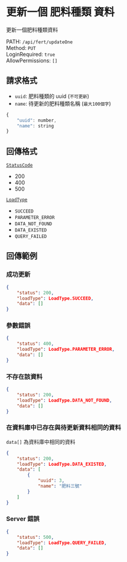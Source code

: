 # 更新一個 肥料種類 資料

更新一個肥料種類資料

PATH: `/api/fert/updateOne`  
Method: `PUT`  
LoginRequired: `true`  
AllowPermissions: `[]`  


## 請求格式
* `uuid`: 肥料種類的 uuid (`不可更新`)
* `name`: 待更新的肥料種類名稱 (`最大100個字`)

```js
{
    "uuid": number,
    "name": string
}
```


## 回傳格式
[`StatusCode`](../../types.md#statuscode)  
* 200
* 400
* 500

[`LoadType`](../../types.md#loadtype)  
* `SUCCEED`
* `PARAMETER_ERROR`
* `DATA_NOT_FOUND`
* `DATA_EXISTED`
* `QUERY_FAILED`


## 回傳範例
### 成功更新  
```json
{
    "status": 200,
    "loadType": LoadType.SUCCEED,
    "data": []
}
```

### 參數錯誤
```json
{
    "status": 400,
    "loadType": LoadType.PARAMETER_ERROR,
    "data": []
}
```

### 不存在該資料
```json
{
    "status": 200,
    "loadType": LoadType.DATA_NOT_FOUND,
    "data": []
}
```

### 在資料庫中已存在與待更新資料相同的資料  
`data[]` 為資料庫中相同的資料
```json
{
    "status": 200,
    "loadType": LoadType.DATA_EXISTED,
    "data": [
        {
            "uuid": 3,
            "name": "肥料三號"
        }
    ]
}
```

### Server 錯誤  
```json
{
    "status": 500,
    "loadType": LoadType.QUERY_FAILED,
    "data": []
}
```
